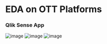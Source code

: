 # EDA on OTT Platforms

### Qlik Sense App
![image](https://github.com/codeikshit15/EDA-on-OTT-Platforms/assets/76237679/96f4e4d0-c3a6-4775-aa77-51ee46f77c4f)
![image](https://github.com/codeikshit15/EDA-on-OTT-Platforms/assets/76237679/81ec4d81-90e4-4e13-bc14-0359a4995a33)
![image](https://github.com/codeikshit15/EDA-on-OTT-Platforms/assets/76237679/09fc1a28-0bf9-46d9-8d7a-e64b818a9cea)

